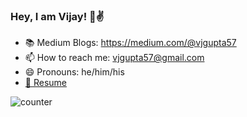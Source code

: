 ### Hey, I am Vijay! 👋✌️
<!--
**vjgpt/vjgpt** is a ✨ _special_ ✨ repository because its `README.md` (this file) appears on your GitHub profile.

Here are some ideas to get you started:

- 🔭 I’m currently working on ...
- 🌱 I’m currently learning ...
- 👯 I’m looking to collaborate on ...
- 🤔 I’m looking for help with ...
- 💬 Ask me about ...
- 📫 How to reach me: vjgupta57@gmail.com
- 😄 Pronouns: he/him/his
- ⚡ Fun fact: ...
-->

- 📚 Medium Blogs: https://medium.com/@vjgupta57
- 📫 How to reach me: vjgupta57@gmail.com
- 😄 Pronouns: he/him/his
- [👔 Resume ](https://vjgupta57.notion.site/Vijay-Kumar-Gupta-a190c86d57d14d9382b03105e2bec0e3)

![counter](https://engpyk20vk6t3kt.m.pipedream.net)
